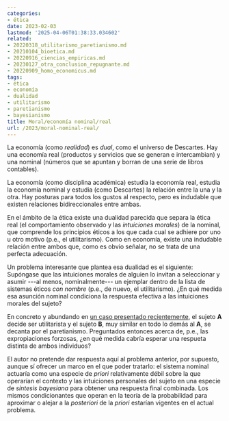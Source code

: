 ```yaml
---
categories:
- ética
date: 2023-02-03
lastmod: '2025-04-06T01:38:33.034602'
related:
- 20220318_utilitarismo_paretianismo.md
- 20210104_bioetica.md
- 20220916_ciencias_empiricas.md
- 20230127_otra_conclusion_repugnante.md
- 20220909_homo_economicus.md
tags:
- ética
- economía
- dualidad
- utilitarismo
- paretianismo
- bayesianismo
title: Moral/economía nominal/real
url: /2023/moral-nominal-real/
---
```


La economía (como _realidad_) es _dual_, como el universo de Descartes. Hay una economía real (productos y servicios que se generan e intercambian) y una nominal (números que se apuntan y borran de una serie de libros contables).

La economía (como disciplina académica) estudia la economía real, estudia la economía nominal y estudia (como Descartes) la relación entre la una y la otra. Hay posturas para todos los gustos al respecto, pero es indudable que existen relaciones bidireccionales entre ambas.

En el ámbito de la ética existe una dualidad parecida que separa la ética real (el comportamiento observado y las _intuiciones morales_) de la nominal, que comprende los principios éticos a los que cada cual se adhiere por uno u otro motivo (p.e., el utilitarismo). Como en economía, existe una indudable relación entre ambos que, como es obvio señalar, no se trata de una perfecta adecuación.

Un problema interesante que plantea esa dualidad es el siguiente: Supóngase que las intuiciones morales de alguien lo invitan a seleccionar y asumir ---al menos, nominalmente--- un ejemplar dentro de la lista de sistemas éticos _con nombre_ (p.e., de nuevo, el utilitarismo). ¿En qué medida esa asunción nominal condiciona la respuesta efectiva a las intuiciones morales del sujeto?

En concreto y abundando en
[un caso presentado recientemente](/2023/otra-conclusion-repugnante/),
el sujeto **A** decide ser utilitarista y el sujeto **B**, muy similar en todo lo demás al **A**, se decanta por el paretianismo. Preguntados entonces acerca de, p.e., las expropiaciones forzosas, ¿en qué medida cabría esperar una respueta distinta de ambos individuos?

El autor no pretende dar respuesta aquí al problema anterior, por supuesto, aunque sí ofrecer un marco en el que poder tratarlo: el sistema nominal actuaría como una especie de _priori_ relativamente débil sobre la que operarían el contexto y las intuiciones personales del sujeto en una especie de _síntesis bayesiana_ para obtener una respuesta final combinada. Los mismos condicionantes que operan en la teoría de la probabilidad para aproximar o alejar a la _posteriori_ de la _priori_ estarían vigentes en el actual problema.